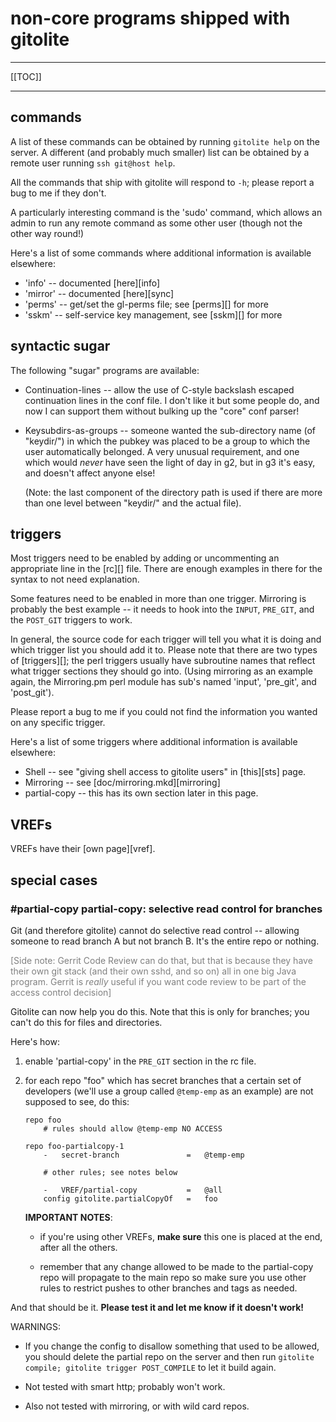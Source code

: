 # non-core programs shipped with gitolite

----

[[TOC]]

----

## commands

A list of these commands can be obtained by running `gitolite help` on the
server.  A different (and probably much smaller) list can be obtained by a
remote user running `ssh git@host help`.

All the commands that ship with gitolite will respond to `-h`; please report a
bug to me if they don't.

A particularly interesting command is the 'sudo' command, which allows an
admin to run any remote command as some other user (though not the other way
round!)

Here's a list of some commands where additional information is available
elsewhere:

  * 'info' -- documented [here][info]
  * 'mirror' -- documented [here][sync]
  * 'perms' -- get/set the gl-perms file; see [perms][] for more
  * 'sskm' -- self-service key management, see [sskm][] for more

## syntactic sugar

The following "sugar" programs are available:

  * Continuation-lines -- allow the use of C-style backslash escaped
    continuation lines in the conf file.  I don't like it but some people do,
    and now I can support them without bulking up the "core" conf parser!

  * Keysubdirs-as-groups -- someone wanted the sub-directory name (of
    "keydir/") in which the pubkey was placed to be a group to which the user
    automatically belonged.  A very unusual requirement, and one which would
    *never* have seen the light of day in g2, but in g3 it's easy, and doesn't
    affect anyone else!

    (Note: the last component of the directory path is used if there are more
    than one level between "keydir/" and the actual file).

## triggers

Most triggers need to be enabled by adding or uncommenting an appropriate line
in the [rc][] file.  There are enough examples in there for the syntax to not
need explanation.

Some features need to be enabled in more than one trigger.  Mirroring is
probably the best example -- it needs to hook into the `INPUT`, `PRE_GIT`, and
the `POST_GIT` triggers to work.

In general, the source code for each trigger will tell you what it is doing
and which trigger list you should add it to.  Please note that there are two
types of [triggers][]; the perl triggers usually have subroutine names that
reflect what trigger sections they should go into.  (Using mirroring as an
example again, the Mirroring.pm perl module has sub's named 'input',
'pre\_git', and 'post\_git').

Please report a bug to me if you could not find the information you wanted on
any specific trigger.

Here's a list of some triggers where additional information is available
elsewhere:

  * Shell -- see "giving shell access to gitolite users" in [this][sts] page.
  * Mirroring -- see [doc/mirroring.mkd][mirroring]
  * partial-copy -- this has its own section later in this page.

## VREFs

VREFs have their [own page][vref].

## special cases

### #partial-copy partial-copy: selective read control for branches

Git (and therefore gitolite) cannot do selective read control -- allowing
someone to read branch A but not branch B.  It's the entire repo or nothing.

<font color="gray"> [Side note: Gerrit Code Review can do that, but that is
because they have their own git stack (and their own sshd, and so on) all in
one big Java program.  Gerrit is *really* useful if you want code review to be
part of the access control decision] </font>

Gitolite can now help you do this.  Note that this is only for branches; you
can't do this for files and directories.

Here's how:

1.  enable 'partial-copy' in the `PRE_GIT` section in the rc file.

2.  for each repo "foo" which has secret branches that a certain set of
    developers (we'll use a group called `@temp-emp` as an example) are not
    supposed to see, do this:

        repo foo
            # rules should allow @temp-emp NO ACCESS

        repo foo-partialcopy-1
            -   secret-branch               =   @temp-emp

            # other rules; see notes below

            -   VREF/partial-copy           =   @all
            config gitolite.partialCopyOf   =   foo

    **IMPORTANT NOTES**:

      * if you're using other VREFs, **make sure** this one is placed at the
        end, after all the others.

      * remember that any change allowed to be made to the partial-copy repo
        will propagate to the main repo so make sure you use other rules to
        restrict pushes to other branches and tags as needed.

And that should be it.  **Please test it and let me know if it doesn't work!**

WARNINGS:

  * If you change the config to disallow something that used to be allowed,
    you should delete the partial repo on the server and then run `gitolite
    compile; gitolite trigger POST_COMPILE` to let it build again.

  * Not tested with smart http; probably won't work.

  * Also not tested with mirroring, or with wild card repos.
